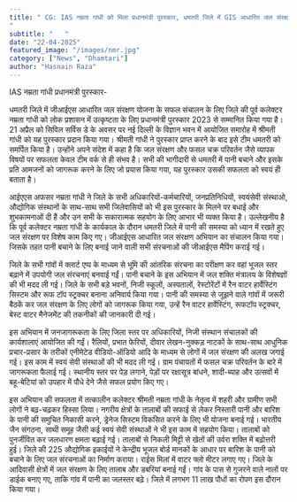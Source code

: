 ```yaml
---
title: " CG: IAS नम्रता गांधी को मिला प्रधानमंत्री पुरस्कार, धमतरी जिले में GIS आधारित जल संरक्षण योजना के लिए मिला उत्कृष्टता सम्मान
"
subtitle: "   "
date: "22-04-2025"
featured_image: "/images/nmr.jpg"
category: ["News", "Dhamtari"]
author: "Hasnain Raza"
---
```


IAS नम्रता गांधी प्रधानमंत्री पुरस्कार-

धमतरी जिले में जीआईएस आधारित जल संरक्षण योजना के सफल संचालन के लिए जिले की पूर्व कलेक्टर नम्रता गांधी को लोक प्रशासन में उत्कृष्टता के लिए प्रधानमंत्री पुरस्कार 2023 से सम्मानित किया गया है। 21 अप्रैल को सिविल सर्विस डे के अवसर पर नई दिल्ली के विज्ञान भवन में आयोजित समारोह में श्रीमती गांधी को यह पुरस्कार प्रदान किया गया। श्रीमती गांधी ने पुरस्कार प्राप्त करने के बाद इसे टीम धमतरी को समर्पित किया है। उन्होंने अपने संदेश में कहा है कि जल संरक्षण और फसल चक्र परिवर्तन जैसे व्यापक विषयों पर सफलता केवल टीम वर्क से ही संभव है। सभी की भागीदारी से धमतरी में पानी बचाने और इसके प्रति आमजनों को जागरूक करने के लिए जो प्रयास किया गया, यह पुरस्कार उसकी सफलता को स्वयं ही बताता है।

आईएएस अफसर नम्रता गांधी ने जिले के सभी अधिकारियों-कर्मचारियों, जनप्रतिनिधियों, स्वयंसेवी संस्थाओ, औद्योगिक संस्थानों के साथ-साथ सभी जिलेवासियों को भी इस पुरस्कार के मिलने पर बधाई और शुभकामनाओं दी हैं और उन सभी के सकारात्मक सहयोग के लिए आभार भी व्यक्त किया है।  उल्लेखनीय है कि पूर्व कलेक्टर नम्रता गांधी के कार्यकाल के दौरान धमतरी जिले में पानी की समस्या को ध्यान में रखते हुए जल संरक्षण पर विशेष काम किए गए। जीआईएस आधारित जल संरक्षण अभियान का संचालन किया गया। जिसके तहत पानी बचाने के लिए बनाई जाने वाली सभी संरचनाओं की जीआईएस मैपिंग कराई गई।

जिले के सभी गांवों में क्लार्ट एप्प के माध्यम से भूमि की आंतरिक संरचना का परीक्षण कर वहां भूजल स्तर बढ़ाने में उपयोगी जल संरचनाएं बनवाई गईं। पानी बचाने के इस अभियान में जल शक्ति मंत्रालय के विशेषज्ञों की भी मदद ली गई। जिले के सभी बड़े भवनों, निजी स्कूलों, अस्पतालों, रेस्टोरेंटों में रैन वाटर हार्वेस्टिंग सिस्टम और रूफ टॉप स्ट्रक्चर बनाना अनिवार्य किया गया। पानी की समस्या से जूझने वाले गांवों में जरूरी बैठकें कर जल संरक्षण के लिए लोगों को जागरूक किया गया, उन्हें रैन वाटर हार्वेस्टिंग, रूफटॉप स्ट्रक्चर, बेस्ट वाटर मैनेजमेंट की तकनीकों की जानकारी दी गई।

इस अभियान में जनजागरूकता के लिए जिला स्तर पर अधिकारियों, निजी संस्थान संचालकों की कार्यशालाएं आयोजित की गईं। रैलियों, प्रभात फेरियों, दीवार लेखन-नुक्कड़ नाटकों के साथ-साथ आधुनिक प्रचार-प्रसार के तरीकों एनीमेटेड वीडियो-ऑडियो आदि के माध्यम से लोगों में जल संरक्षण की अलख जगाई गई। इस काम में स्वयं सेवी संस्थाओं की भी मदद ली गई। ग्राम पंचायतों में फसल चक्र परिवर्तन के बारे में जागरूकता फैलाई गई। स्थानीय स्तर पर पेड़ लगाने, पेड़ों पर रक्षासूत्र बांधने, शादी-ब्याह और उत्सवों में बहू-बेटियां को उपहार में पौधे देने जैसे सफल प्रयोग किए गए।

इस अभियान की सफलता में तत्कालीन कलेक्टर श्रीमती नम्रता गांधी के नेतृत्व में शहरी और ग्रामीण सभी लोगों ने बढ़-चढ़कर हिस्सा लिया। नगरीय क्षेत्रों के तालाबों की सफाई से लेकर निस्तारी पानी और बारिश के पानी की समुचित निकासी करने, ड्रेनेज सिस्टम विकसित करने के लिए भी योजना बनाई गई। भारतीय जैन संगठना, साथी समूह जैसी कई स्वयं सेवी संस्थाओं ने भी इस काम में सहयोग किया। तालाबों को पुनर्जीवित कर जलधारण क्षमता बढ़ाई गई।
तालाबों से निकली मिट्टी से खेतों की उर्वरा शक्ति में बढ़ोत्तरी हुई। जिले की 225 औद्योगिक इकाईयों ने केन्द्रीय भूजल बोर्ड मानकों के आधार पर बारिश के पानी को बचाने के लिए जल संरचनाओं का निर्माण कराया। राईस मिलां में वाटर फ्लो मीटर लगाए गए। जिले के आदिवासी क्षेत्रों में जल संरक्षण के लिए तालाब और डबरियां बनाई गईं। गांव के पास से गुजरने वाले नालों पर डाईक बनाए गए, ताकि गांव में पानी का जलस्तर बढ़े। जिले में लगभग 11 लाख पौधों का रोपण इस दौरान किया गया।

